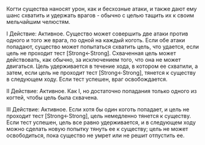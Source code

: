 Когти существа наносят урон, как и бесхозные атаки, и также дают ему шанс схватить и удержать врагов - обычно с целью тащить их к своим мельчайшим челюстям.

I Действие: Активное. Существо может совершить две атаки против одного и того же врага, по одной на каждый коготь. Если обе атаки попадают, существо может попытаться схватить цель, что удается, если цель не проходит тест [Strong←Strong]. Схваченная цель может действовать, как обычно, за исключением того, что она не может двигаться. Цель удерживается в течение хода, в котором ее схватили, а затем, если цель не проходит тест [Strong←Strong], тянется к существу в следующем ходу. Если тест успешен, враг освобождается.

II Действие: Активное. Как I, но достаточно попадания только одного из когтей, чтобы цель была схвачена.

III Действие: Активное. Если хотя бы один коготь попадает, и цель не проходит тест [Strong←Strong], цель немедленно тянется к существу. Если тест успешен, цель все равно удерживается, и в следующем ходу можно сделать новую попытку тянуть ее к существу; цель не может освободиться, пока существо не умрет или не решит отпустить ее.